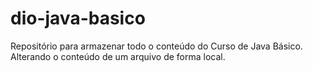 # dio-java-basico
Repositório para armazenar todo o conteúdo do Curso de Java Básico.
Alterando o conteúdo de um arquivo de forma local.
